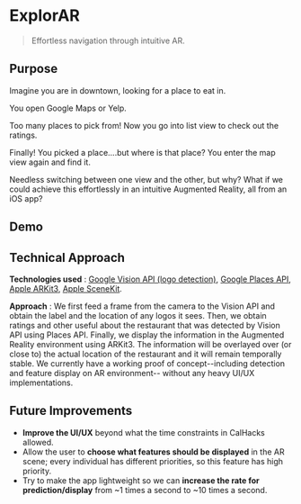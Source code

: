 # ExplorAR

> Effortless navigation through intuitive AR.

## Purpose

Imagine you are in downtown, looking for a place to eat in. 

You open Google Maps or Yelp.

<!-- image of restaurants on a map in Yelp -->

Too many places to pick from! Now you go into list view to check out the ratings.

<!-- list view of restaurants in yelp/Google -->

Finally! You picked a place....but where is that place? You enter the map view again and find it.

Needless switching between one view and the other, but why? What if we could achieve this effortlessly in an intuitive Augmented Reality, all from an iOS app?

## Demo

<!-- image of app detecting restaurants and displaying rating -->

<!-- video showing temporal stability of displayed information -->

## Technical Approach

__Technologies used__ : [Google Vision API (logo detection)](https://cloud.google.com/vision/docs/detecting-logos), [Google Places API](https://developers.google.com/places/web-service/search), [Apple ARKit3](https://developer.apple.com/augmented-reality/arkit/), [Apple SceneKit](https://developer.apple.com/documentation/scenekit).

__Approach__ : We first feed a frame from the camera to the Vision API and obtain the label and the location of any logos it sees. Then, we obtain ratings and other useful about the restaurant that was detected by Vision API using Places API. Finally, we display the information in the Augmented Reality environment using ARKit3. The information will be overlayed over (or close to) the actual location of the restaurant and it will remain temporally stable. We currently have a working proof of concept--including detection and feature display on AR environment-- without any heavy UI/UX implementations.

## Future Improvements

* __Improve the UI/UX__ beyond what the time constraints in CalHacks allowed. 
* Allow the user to __choose what features should be displayed__ in the AR scene; every individual has different priorities, so this feature has high priority.
* Try to make the app lightweight so we can __increase the rate for prediction/display__ from ~1 times a second to ~10 times a second.
